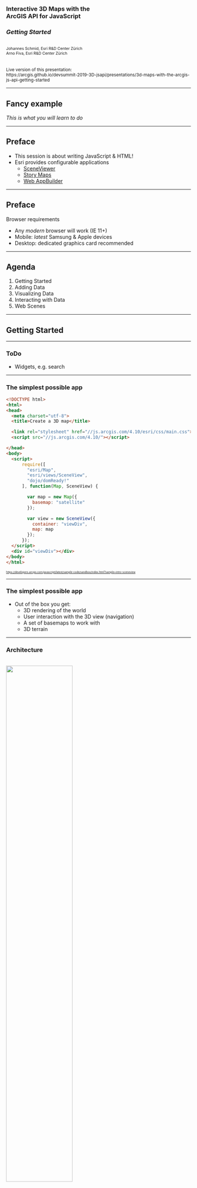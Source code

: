 
<!-- .slide: data-background="images/bg-1.png" -->

### Interactive 3D Maps with the<br/> ArcGIS API for JavaScript

### _Getting Started_
<p style="font-size: 75%"><br/>
  Johannes Schmid, Esri R&amp;D Center Z&uuml;rich<br/>
  Arno Fiva, Esri R&amp;D Center Z&uuml;rich
</p>
<p><br/><small>
Live version of this presentation:<br>https://arcgis.github.io/devsummit-2019-3D-jsapi/presentations/3d-maps-with-the-arcgis-js-api-getting-started
</small></p>

---

<!-- .slide: data-background="images/bg-4.png" -->

## Fancy example

<i>This is what you will learn to do</i>

---

<!-- .slide: data-background="images/bg-2.png" -->

## Preface

- This session is about writing JavaScript & HTML!
- Esri provides configurable applications
  - [SceneViewer](https://www.esri.com/en-us/arcgis/products/3d-scene-viewer)
  - [Story Maps](https://storymaps.arcgis.com/en/)
  - [Web AppBuilder](https://www.esri.com/en-us/arcgis/products/web-appbuilder/overview)
  
---

<!-- .slide: data-background="images/bg-2.png" -->

## Preface

Browser requirements
- Any _modern_ browser will work (IE 11+)
- Mobile: _latest_ Samsung & Apple devices
- Desktop: dedicated graphics card recommended

---

<!-- .slide: data-background="images/bg-2.png" -->

## Agenda

1. Getting Started
2. Adding Data
3. Visualizing Data
4. Interacting with Data
5. Web Scenes

---

<!-- .slide: data-background="images/bg-4.png" -->

## Getting Started

---

### ToDo

- Widgets, e.g. search

---

<!-- .slide: data-background="images/bg-3.png" -->

### The simplest possible app

```html
<!DOCTYPE html>
<html>
<head>
  <meta charset="utf-8">
  <title>Create a 3D map</title>  

  <link rel="stylesheet" href="//js.arcgis.com/4.10/esri/css/main.css">
  <script src="//js.arcgis.com/4.10/"></script>  

</head>
<body>
  <script>
      require([
        "esri/Map",
        "esri/views/SceneView",
        "dojo/domReady!"
      ], function(Map, SceneView) {

        var map = new Map({
          basemap: "satellite"
        });

        var view = new SceneView({
          container: "viewDiv",
          map: map
        });        
      });
  </script>
  <div id="viewDiv"></div>
</body>
</html>
```

<span style="font-size: 50%">https://developers.arcgis.com/javascript/latest/sample-code/sandbox/index.html?sample=intro-sceneview</span>

---

### The simplest possible app

- Out of the box you get:
  - 3D rendering of the world
  - User interaction with the 3D view (navigation)
  - A set of basemaps to work with
  - 3D terrain

---

<!-- .slide: data-background="images/bg-3.png" -->

### Architecture

<br/>
<img src="images/architecture-map-sceneview-layers.png" width="60%" style="border: none; background: none; box-shadow: none"/>

---

<!-- .slide: data-background="images/bg-3.png" -->

### Changing a map from 2D to 3D

- [`Map`](https://developers.arcgis.com/javascript/latest/api-reference/esri-Map.html) is universal
- [`MapView`](https://developers.arcgis.com/javascript/latest/api-reference/esri-MapView.html) creates a 2D map
- [`SceneView`](https://developers.arcgis.com/javascript/latest/api-reference/esri-SceneView.html) creates a 3D map

<span style="font-size: 50%">https://developers.arcgis.com/javascript/latest/sample-code/sandbox/index.html?sample=layers-vectortilelayer</span>

---

<!-- .slide: data-background="images/bg-4.png" -->

## Resources

<ul>
  <li>Developer portal (SDK)</li>
  <li>Sandbox</li>
  <li>GitHub</li>
  <li>Pricing?</li>
</ul>

---

<!-- .slide: data-background="../images/bg-2.png" -->
### <b>ArcGIS API for JavaScript</b>

<span style="font-size: 50%">https://developers.arcgis.com/javascript/</span>

<img class="plain" src="./images/js-doc.png" height=500 background=none>

---

<!-- .slide: data-background="images/bg-4.png" -->

## Adding Data

---

### Projections

[SceneView.viewingMode](https://developers.arcgis.com/javascript/latest/api-reference/esri-views-SceneView.html#viewingMode)

<table>
  <tr>
    <td style="vertical-align: middle">
      Global scene:<br/>
      <ul>
        <li>WebMercator</li>
        <li>WGS84</li>
      </ul>  
    </td>
    <td>
      <img src="images/global-scene.jpg" width="405px"/>
    </td>
  </tr>
  <tr>
    <td style="vertical-align: middle">
      Local scene:<br/>
      <ul>
        <li>Any projected CS</li>
        <li>One PCS only!</li>
      </ul>  
    </td>
    <td>
      <img src="images/local-scene.jpg" width="405px"/>
    </td>
  </tr>
</table>
---

<!-- .slide: data-background="images/bg-3.png" -->

### ToDo

- Add a `TileLayer`
  - https://services.arcgisonline.co.nz/arcgis/rest/services/Imagery/newzealand/MapServer
  - Discuss adding as op layer vs basemap?  
- Add buildings (3D object scene layer, not BSL)
  - Data sources: living atlas, portal item, URL
- Add point features
  - FeatureLayer and/or GeoJSON/CSV?
- Overview of layer/data types

---

<!-- .slide: data-background="images/bg-4.png" data-title="add-tile-layer" -->

### Add TileLayer

<div class="two-columns">
  <div class="left-column">

<div class="code-snippet" style="font-size: 160%;">
<button class="play" id="addTileLayerButton"></button>
<pre><code class="lang-ts">// Add layer showing housing density in NYC
var housingDensityLayer = new TileLayer({
  url: ".../New_York_Housing_Density/MapServer"
});
map.layers.add(housingDensityLayer);
</code></pre>
</div>

  </div>
  <div class="right-column">
    <iframe id="go-to-demo" data-src="./samples/newyork-getting-started.html" ></iframe>
  </div>
</div>

---

<!-- .slide: data-background="images/bg-4.png" data-title="add-feature-layer" -->

### Add FeatureLayer

<div class="two-columns">
  <div class="left-column">

<div class="code-snippet" style="font-size: 160%;">
<button class="play" id="addFeatureLayerButton"></button>
<pre><code class="lang-ts">// Add points containing information of
// popular buildings in Manhattan
var buildingInfo = new FeatureLayer({
  url: "http:\/\/tiles.arcgis.com/...",
  popupEnabled: true,
  outFields: ["\*"],
})
</code></pre>
</div>

  </div>
  <div class="right-column">
    <iframe id="go-to-demo" data-src="./samples/newyork-getting-started.html" ></iframe>
  </div>
</div>

---

<!-- .slide: data-background="images/bg-4.png" data-title="add-scene-layer" -->

### Add SceneLayer

<div class="two-columns">
  <div class="left-column">

<div class="code-snippet" style="font-size: 160%;">
<button class="play" id="addSceneLayerButton"></button>
<pre><code class="lang-ts">// Add layer showing housing density in NYC
var buildingsLayer = new SceneLayer({
  portalItem: {
    id: "2e0761b9a4274b8db52c4bf34356911e"
  }
});
map.layers.add(buildingsLayer);
</code></pre>
</div>

  </div>
  <div class="right-column">
    <iframe id="go-to-demo" data-src="./samples/newyork-getting-started.html" ></iframe>
  </div>
</div>

---

<!-- .slide: data-background="../images/bg-8.png" -->

## Overview of Layers

|     2D & 3D  |     3D only  |
|-----------|-----------|
| `FeatureLayer` | `ElevationLayer` |
| `CSVLayer` | `SceneLayer` |
| `StreamLayer` | `IntegratedMeshLayer` |
| `ImageryLayer`, `MapImageLayer` | `PointCloudLayer` |
| `ImageryLayer` | `BuildingSceneLayer` |
| `WMSLayer`, `WMTSLayer` |  |
| `OpenStreetMapLayer` |  |
| `TileLayer` |  |
| `WebTileLayer` |  |
| `VectorTileLayer` |  |

---

<!-- .slide: data-background="images/bg-4.png" -->
## Visualizing Data

---

### ToDo

- ~~Theoretical background on Renderers/Symbols~~
- Change building style
  - Textures on/off
  - Edges
- Change point style
  - From primitive to web style icon
  - Callouts, maybe perspective
  - Add tree layer + 3D models from web styles?
- elevationInfo?

---

<!-- .slide: data-background="images/bg-4.png" data-title="feature-layer-renderer" -->

### Visualization: FeatureLayer

<div class="two-columns">
  <div class="left-column">

<div class="code-snippet" style="font-size: 160%;">
<button class="play" id="changeFeatureLayerRendererButton"></button>
<pre><code class="lang-ts">// Visualize points with 3D icons
buildingInfoLayer.renderer = {
  type: "simple",
  symbol: new PointSymbol3D({
    symbolLayers: [{
      type: "icon",
      anchor: "bottom",
      size: 18,
      resource: {
        href: ".../thumbnails/Pushpin5.png"
      },
      material: {
        color: "red"
      }
    }]}};
</code></pre>
</div>

<div class="code-snippet" style="font-size: 160%;">
<button class="play" id="improvePerspectiveButton"></button>
<pre><code class="lang-ts">// Improve perspective
buildingInfoLayer
  .screenSizePerspectiveEnabled = false;
</code></pre>
</div>

  </div>
  <div class="right-column">
    <iframe id="go-to-demo" data-src="./samples/newyork-getting-started.html" ></iframe>
  </div>
</div>

---

<!-- .slide: data-background="images/bg-4.png" data-title="scene-layer-renderer" -->

### Visualization: SceneLayer

<div class="two-columns">
  <div class="left-column">

<div class="code-snippet" style="font-size: 160%;">
<button class="play" id="changeBuildingRendererButton"></button>
<pre><code class="lang-ts">// Visualize buildings

</code></pre>
</div>

<div class="code-snippet" style="font-size: 160%;">
<button class="play" id="addEdgesButton"></button>
<pre><code class="lang-ts">// Add solid edges

</code></pre>
</div>

<div class="code-snippet" style="font-size: 160%;">
<button class="play" id="addShadowsButton"></button>
<pre><code class="lang-ts">// Add solid edges

</code></pre>
</div>

  </div>
  <div class="right-column">
    <iframe id="go-to-demo" data-src="./samples/newyork-getting-started.html" ></iframe>
  </div>
</div>

---

<!-- .slide: data-background="images/bg-4.png" data-title="feature-layer-renderer" -->

### Renderers and Symbols

- Use the same renderers in 2D and 3D
  - [`SimpleRenderer`](https://developers.arcgis.com/javascript/latest/api-reference/esri-renderers-SimpleRenderer.html), [`ClassBreaksRenderer`](https://developers.arcgis.com/javascript/latest/api-reference/esri-renderers-ClassBreaksRenderer.html), [`UniqueValueRenderer`](https://developers.arcgis.com/javascript/latest/api-reference/esri-renderers-UniqueValueRenderer.html)
- 2D symbols are supported, _lossy conversion_
- For 3D visualizations, use 3D symbols
  -  [`PointSymbol3D`](https://developers.arcgis.com/javascript/latest/api-reference/esri-symbols-PointSymbol3D.html), [`LineSymbol3D`](https://developers.arcgis.com/javascript/latest/api-reference/esri-symbols-LineSymbol3D.html), [`PolygonSymbol3D`](https://developers.arcgis.com/javascript/latest/api-reference/esri-symbols-PolygonSymbol3D.html), [`MeshSymbol3D`](https://developers.arcgis.com/javascript/latest/api-reference/esri-symbols-MeshSymbol3D.html)

---

### 3D Symbols

<!-- (flat) IconSymbol3DLayer - LineSymbol3DLayer - FillSymbol3DLayer -->

<table class="symbology">
  <tr>
    <th>PointSymbol3D</th>
    <th>LineSymbol3D</th>
    <th>PolygonSymbol3D</th>
  </tr>
  <tr>
    <td>
      <div class="image-title">IconSymbol3DLayer</div>
      <img src='./images/isl.png' width='310'/>
    </td>
    <td>
      <div class="image-title">LineSymbol3DLayer</div>
      <img src='./images/lsl.png' width='310'/>
    </td>
    <td>
      <div class="image-title dark">FillSymbol3DLayer</div>
      <img src='./images/fsl.png' width='310'/>
    </td>
  </tr>
  <tr>
    <!-- (volumetric) ObjectSymbol3DLayer - PathSymbol3DLayer - ExtrudeSymbol3DLayer -->
    <td>
      <div class="image-title">ObjectSymbol3DLayer</div>
      <img src='./images/osl.png' width='310'/>
    </td>
    <td>
      <div class="image-title">PathSymbol3DLayer</div>
      <img src='./images/psl.png' width='310'/>
    </td>
    <td>
      <div class="image-title">ExtrudeSymbol3DLayer</div>
      <img src='./images/esl.png' width='310'/>
    </td>
  </tr>
</table>

---

<!-- .slide: data-background="images/bg-4.png" -->

## Interacting with Data

---

<!-- .slide: data-background="images/bg-4.png" -->

### Working with the [SceneView](https://developers.arcgis.com/javascript/latest/api-reference/esri-views-SceneView.html)

<div class="code-snippet" style="font-size: 160%;">
  <pre><code class="lang-ts">
class SceneView {
  // Camera specifies the view
  camera: Camera;

  // Animations, framing
  goTo(viewpoint);

  // Finding graphics at screen locations
  hitTest(screenPoint);

  // User events
  on(event, callback);
}
  </code></pre>
</div>

---

<!-- .slide: data-background="images/bg-4.png" data-title="building-scene-layer" -->

### Building Scene Layer

<div class="two-columns">
  <div class="left-column">

<div class="code-snippet" style="font-size: 160%;">
<button class="play" id="addBuildingButton"></button>
<pre><code class="lang-ts">// Add new Building Scene Layer
var esriAdminBldg = new BuildingSceneLayer({
  url: ".../Esri_Admin_Bldg/SceneServer"
});
view.map.add(buildingSceneLayer);
</code></pre>
</div>

<div class="code-snippet" style="font-size: 160%;">
<pre><code class="lang-ts">// Retrieve building sublayer
function getSublayer(title) {
  return esriAdminBldg
    .allSublayers
    .find(function(sublayer) {
      return sublayer.title === title;
    });
};</code></pre>
</div>

  </div>
  <div class="right-column">
    <iframe id="go-to-demo" data-src="./samples/redlands-getting-started.html" ></iframe>
  </div>
</div>

---

<!-- .slide: data-background="../images/bg-4.png" data-title="building-scene-layer-api" -->

## Building Scene Layer

<div class="two-columns">
  <div class="left-column">

<div class="code-snippet" style="font-size: 160%;">
<pre><code class="lang-ts">// Retrieve building sublayer
function getSublayer(title) {
  return esriAdminBldg
    .allSublayers
    .find(function(sublayer) {
      return sublayer.title === title;
    });
};</code></pre>
</div>

<div class="code-snippet" style="font-size: 160%;">
<button class="play" id="hideWallsButton"></button>
<pre><code class="lang-ts">// Hide sublayer named "Walls"
getSublayer("Walls").visible = false;</code></pre>
</div>

<div class="code-snippet" style="font-size: 160%;">
<button class="play" id="hideRoofButton"></button>
<pre><code class="lang-ts">// Hide roof and windows
getSublayer("Roof").visible = false;
getSublayer("Windows").visible = false;</code></pre>
</div>


  </div>
  <div class="right-column">
    <iframe id="go-to-demo" data-src="./samples/redlands-getting-started.html" ></iframe>
  </div>
</div>

---

<!-- .slide: data-background="images/bg-4.png" -->

### ToDo

- Introduce BSL
- Interacting with BSL: hitTest -> hide layer
- goTo

---

<!-- .slide: data-background="images/bg-4.png" -->

## WebScene
### _Loading and saving your scene_

---

### WebScene
#### _Remember:_
<br/>
<img src="images/architecture-map-sceneview-layers.png" width="60%" style="border: none; background: none; box-shadow: none"/>

---

### WebScene

<img src="images/architecture-map-webscene-sceneview-layers.png" width="60%" style="border: none; background: none; box-shadow: none"/>

---

### WebScene
<br/>
<img src="images/architecture-map-webscene.png" width="60%" style="border: none; background: none; box-shadow: none"/>
<br/>
<br/>

<div class="twos" style="font-size: 80%">
  <div style="margin-left: 4em">
    <ul>
      <li>Works with `MapView` and `SceneView`</li>
      <li>Cannot be saved</li>
    </ul>   
  </div>

  <div>
    <ul>
      <li>Only works with `SceneView`</li>
      <li>Can be saved to Online/Enterprise</li>
    </ul>   
  </div>

</div>

---

### WebScene
#### _Loading a scene_

```javascript
require([
  "esri/WebScene",
  "esri/views/SceneView",
  "dojo/domReady!"
], function(WebScene, SceneView) {

  var scene = new WebScene({
    portalItem: {
      id: "19dcff93eeb64f208d09d328656dd492"
    }
  });

  var view = new SceneView({
    container: "viewDiv",
    map: scene
  });
});
```

<span style="font-size: 50%">https://developers.arcgis.com/javascript/latest/sample-code/sandbox/index.html?sample=webscene-basic</span>

---

### WebScene
- Save to ArcGIS Online or Enterprise ([SDK sample](https://developers.arcgis.com/javascript/latest/sample-code/webscene-save/index.html))
- Persists _data_, not _view_ or _app behavior_
- ...with some exceptions, for example:
  - Popup behavior
  - Initial view
- JSON specification similar to WebMap
  - https://developers.arcgis.com/web-scene-specification/

---

<!-- .slide: data-background="images/bg-4.png" -->

## Where to?

---

<!-- .slide: data-background="images/bg-2.png" -->

### Related sessions

- Interactive 3D Maps with the JavaScript API: _Beyond the Basics_ <br/>
  _Wed 5.30pm, Primrose B_
- Practical Guide for Building a 3D Web App From 2D Data<br/>
  _Thu 10.30am, Primrose A_
- 3D Visualization with the ArcGIS API for JavaScript<br/>
  _Thu 4pm, Primrose C-D_

---

<!-- .slide: data-background="images/bg-survey.jpg" -->

---

<!-- .slide: data-background="images/bg-esri.png" -->
